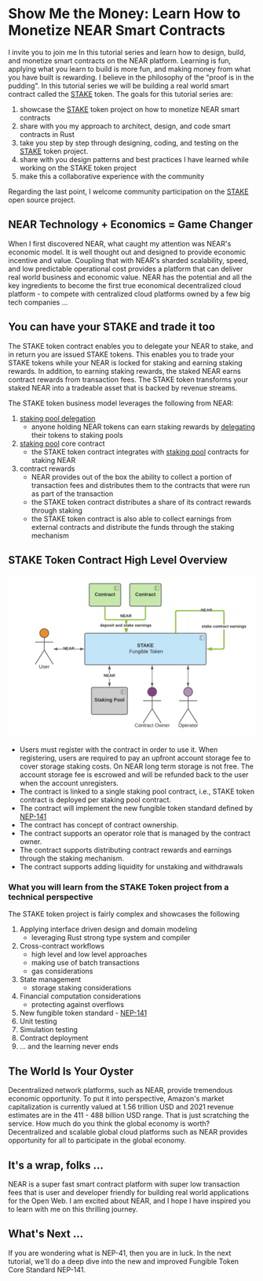 # Show Me the Money: Learn How to Monetize NEAR Smart Contracts

I invite you to join me In this tutorial series and learn how to design, build, and monetize smart contracts on the NEAR 
platform. Learning is fun, applying what you learn to build is more fun, and making money from what you have built is rewarding. 
I believe in the philosophy of the "proof is in the pudding". In this tutorial series we will be building a real world
smart contract called the [STAKE](https://github.com/oysterpack/oysterpack-near-stake-token) token. 
The goals for this tutorial series are:
1. showcase the [STAKE](https://github.com/oysterpack/oysterpack-near-stake-token) token project on how to monetize NEAR smart contracts
2. share with you my approach to architect, design, and code smart contracts in Rust
3. take you step by step through designing, coding, and testing on the [STAKE](https://github.com/oysterpack/oysterpack-near-stake-token) 
   token project.
4. share with you design patterns and best practices I have learned while working on the STAKE token project
5. make this a collaborative experience with the community

Regarding the last point, I welcome community participation on the [STAKE](https://github.com/oysterpack/oysterpack-near-stake-token)
open source project.

## NEAR Technology + Economics = Game Changer
When I first discovered NEAR, what caught my attention was NEAR's economic model. It is well thought out and designed to
provide economic incentive and value. Coupling that with NEAR's sharded scalability, speed, and low predictable 
operational cost provides a platform that can deliver real world business and economic value. NEAR has the potential and 
all the key ingredients to become the first true economical decentralized cloud platform - to compete with centralized 
cloud platforms owned by a few big tech companies ...

## You can have your STAKE and trade it too
The STAKE token contract enables you to delegate your NEAR to stake, and in return you are issued STAKE tokens.
This enables you to trade your STAKE tokens while your NEAR is locked for staking and earning staking rewards. In addition,
to earning staking rewards, the staked NEAR earns contract rewards from transaction fees. The STAKE token transforms your 
staked NEAR into a tradeable asset that is backed by revenue streams.

The STAKE token business model leverages the following from NEAR:
1. [staking pool delegation](https://docs.near.org/docs/validator/delegation#staking-pool-delegation)
   - anyone holding NEAR tokens can earn staking rewards by [delegating](https://docs.near.org/docs/validator/staking-overview#for-delegators) 
     their tokens to staking pools
2. [staking pool](https://github.com/near/core-contracts/tree/master/staking-pool) core contract
   - the STAKE token contract integrates with [staking pool](https://github.com/near/core-contracts/tree/master/staking-pool)
     contracts for staking NEAR
3. contract rewards
   - NEAR provides out of the box the ability to collect a portion of transaction fees and distributes them to the contracts
     that were run as part of the transaction
   - the STAKE token contract distributes a share of its contract rewards through staking
   - the STAKE token contract is also able to collect earnings from external contracts and distribute the funds through 
     the staking mechanism
    
## STAKE Token Contract High Level Overview
![](../../../../.gitbook/assets/oysterpack-near-stake-token-overview.png)
- Users must register with the contract in order to use it. When registering, users are required to pay an upfront account
  storage fee to cover storage staking costs. On NEAR long term storage is not free. The account storage fee is escrowed
  and will be refunded back to the user when the account unregisters.
- The contract is linked to a single staking pool contract, i.e., STAKE token contract is deployed per staking pool contract.
- The contract will implement the new fungible token standard defined by [NEP-141](https://github.com/near/NEPs/discussions/146)
- The contract has concept of contract ownership.
- The contract supports an operator role that is managed by the contract owner.
- The contract supports distributing contract rewards and earnings through the staking mechanism.
- The contract supports adding liquidity for unstaking and withdrawals
    
### What you will learn from the STAKE Token project from a technical perspective
The STAKE token project is fairly complex and showcases the following
1. Applying interface driven design and domain modeling 
   - leveraging Rust strong type system and compiler 
2. Cross-contract workflows
   - high level and low level approaches
   - making use of batch transactions
   - gas considerations
3. State management
   - storage staking considerations
4. Financial computation considerations
   - protecting against overflows
5. New fungible token standard - [NEP-141](https://github.com/near/NEPs/issues/141)
6. Unit testing
7. Simulation testing
8. Contract deployment
9. ... and the learning never ends

## The World Is Your Oyster
Decentralized network platforms, such as NEAR, provide tremendous economic opportunity. To put it into perspective, 
Amazon's market capitalization is currently valued at 1.56 trillion USD and 2021 revenue estimates are in the 411 - 488 
billion USD range. That is just scratching the service. How much do you think the global economy is worth? Decentralized
and scalable global cloud platforms such as NEAR provides opportunity for all to participate in the global economy.

## It's a wrap, folks ...
NEAR is a super fast smart contract platform with super low transaction fees that is user and developer friendly for building
real world applications for the Open Web. I am excited about NEAR, and I hope I have inspired you to learn with me on this 
thrilling journey.

## What's Next ...
If you are wondering what is NEP-41, then you are in luck. In the next tutorial, we'll do a deep dive into the new and
improved Fungible Token Core Standard NEP-141. 